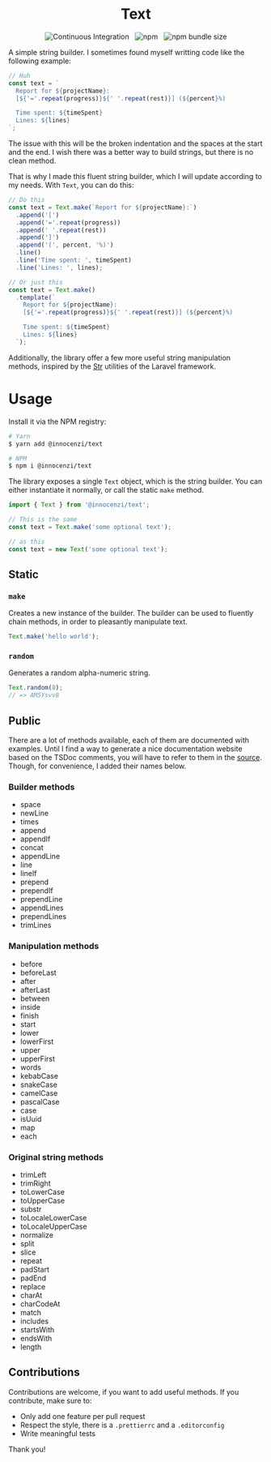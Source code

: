 <p align="center">
  <h1 align="center">Text</h1>
  <p align="center">
    <img alt="Continuous Integration" src="https://github.com/innocenzi/text/workflows/CI/badge.svg"> 
  &nbsp;
    <img alt="npm" src="https://img.shields.io/npm/v/@innocenzi/text?color=32c854">
  &nbsp;
    <img alt="npm bundle size" src="https://img.shields.io/bundlephobia/minzip/@innocenzi/text?label=size&color=32c854"> 
  </p>
<p>

A simple string builder. I sometimes found myself writting code like the following example:

```js
// Huh
const text = `
  Report for ${projectName}:
  [${'='.repeat(progress)}${' '.repeat(rest)}] (${percent}%)

  Time spent: ${timeSpent}
  Lines: ${lines}
`;
```

The issue with this will be the broken indentation and the spaces at the start and the end. I wish there was a better way to build strings, but there is no clean method.

That is why I made this fluent string builder, which I will update according to my needs. With `Text`, you can do this:

```js
// Do this
const text = Text.make(`Report for ${projectName}:`)
  .append('[')
  .append('='.repeat(progress))
  .append(' '.repeat(rest))
  .append(']')
  .append('(', percent, '%)')
  .line()
  .line('Time spent: ', timeSpent)
  .line('Lines: ', lines);

// Or just this
const text = Text.make()
  .template(`
    Report for ${projectName}:
    [${'='.repeat(progress)}${' '.repeat(rest)}] (${percent}%)

    Time spent: ${timeSpent}
    Lines: ${lines}
  `);
```

Additionally, the library offer a few more useful string manipulation methods, inspired by the [Str](https://laravel.com/docs/7.x/helpers) utilities of the Laravel framework.

# Usage

Install it via the NPM registry:

```bash
# Yarn
$ yarn add @innocenzi/text

# NPM
$ npm i @innocenzi/text
```

The library exposes a single `Text` object, which is the string builder. You can either instantiate it normally, or call the static `make` method.

```js
import { Text } from '@innocenzi/text';

// This is the same
const text = Text.make('some optional text');

// as this
const text = new Text('some optional text');
```

## Static

### `make`

Creates a new instance of the builder. The builder can be used to fluently chain methods, in order to pleasantly manipulate text.

```js
Text.make('hello world');
```

### `random`

Generates a random alpha-numeric string.

```js
Text.random(8);
// => AM5Ysvv8
```

## Public

There are a lot of methods available, each of them are documented with examples. Until I find a way to generate a nice documentation website based on the TSDoc comments, you will have to refer to them in the [source](src/Text.ts). Though, for convenience, I added their names below.

### Builder methods

- space
- newLine
- times
- append
- appendIf
- concat
- appendLine
- line
- lineIf
- prepend
- prependIf
- prependLine
- appendLines
- prependLines
- trimLines

### Manipulation methods

- before
- beforeLast
- after
- afterLast
- between
- inside
- finish
- start
- lower
- lowerFirst
- upper
- upperFirst
- words
- kebabCase
- snakeCase
- camelCase
- pascalCase
- case
- isUuid
- map
- each

### Original string methods

- trimLeft
- trimRight
- toLowerCase
- toUpperCase
- substr
- toLocaleLowerCase
- toLocaleUpperCase
- normalize
- split
- slice
- repeat
- padStart
- padEnd
- replace
- charAt
- charCodeAt
- match
- includes
- startsWith
- endsWith
- length

## Contributions

Contributions are welcome, if you want to add useful methods. If you contribute, make sure to:

- Only add one feature per pull request
- Respect the style, there is a `.prettierrc` and a `.editorconfig`
- Write meaningful tests

Thank you!
